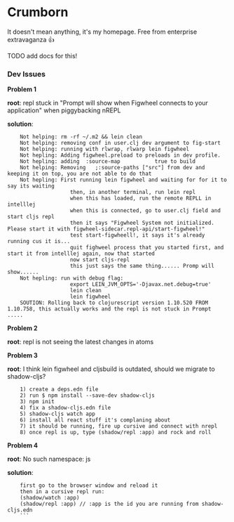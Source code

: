 # Crumborn

It doesn't mean anything, it's my homepage. Free from enterprise extravaganza 👍

TODO add docs for this!

### Dev Issues

**Problem 1**

**root**: repl stuck in "Prompt will show when Figwheel connects to your application" when piggybacking nREPL

**solution**: 
```
    Not helping: rm -rf ~/.m2 && lein clean 
    Not helping: removing conf in user.clj dev argument to fig-start
    Not helping: running with rlwrap, rlwarp lein figwheel
    Not hepling: Adding figwheel.preload to preloads in dev profile.
    Not hepling: adding  :source-map           true to build
    Not helping: Removing   ;:source-paths ["src"] from dev and keeping it on top, you are not able to do that
    Not hepling: First running lein figwheel and waiting for for it to say its waiting
                    then, in another terminal, run lein repl
                    when this has loaded, run the remote REPLL in intelllej     
                    when this is connected, go to user.clj field and start cljs repl    
                    then it says "Figwheel System not initialized. Please start it with figwheel-sidecar.repl-api/start-figwheel!"
                    test start-figwheell!, it says it's already running cus it is...
                    quit fighweel process that you started first, and start it from intelllej again, now that started
                    now start cljs-repl
                    this just says the same thing...... Promp will show......
    Not hepling: run with debug flag:
                    export LEIN_JVM_OPTS='-Djavax.net.debug=true'
                    lein clean
                    lein figwheel
    SOUTION: Rolling back to clojurescript version 1.10.520 FROM 1.10.758, this actually works and the repl is not stuck in Prompt .....
```


**Problem 2**

**root**: repl is not seeing the latest changes in atoms


**Problem 3**

**root**: I think lein figwheel and cljsbuild is outdated, should we migrate to shadow-cljs?
```Migration:
    1) create a deps.edn file
    2) run $ npm install --save-dev shadow-cljs
    3) npm init
    4) fix a shadow-cljs.edn file
    5) shadow-cljs watch app
    6) install all react stuff it's complaning about
    7) it should be running, fire up cursive and connect with nrepl
    8) once repl is up, type (shadow/repl :app) and rock and roll
```


**Problem 4**

**root**: No such namespace: js

**solution**:
```
    first go to the browser window and reload it
    then in a cursive repl run:
    (shadow/watch :app)
    (shadow/repl :app) // :app is the id you are running from shadow-cljs.edn
    ``` 

